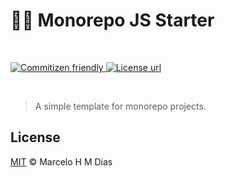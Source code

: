 # :mage_man: Monorepo JS Starter

<br/>
<p>
  <a href="http://commitizen.github.io/cz-cli/">
    <img src="https://img.shields.io/badge/commitizen-friendly-brightgreen.svg" alt="Commitizen friendly">
  </a>
  <a href="./LICENSE">
    <img src="https://img.shields.io/github/license/marcelohmdias/monorepo-js-starter" alt="License url">
  </a>
</p>
<br/>

> A simple template for monorepo projects.

## License

[MIT](LICENSE) © Marcelo H M Dias
